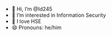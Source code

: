 - 👋 Hi, I’m @Id245
- 👀 I’m interested in Information Security 
- 🌱 I love HSE
- 😄 Pronouns: he/him

<!---
Id245/Id245 is a ✨ special ✨ repository because its `README.md` (this file) appears on your GitHub profile.
You can click the Preview link to take a look at your changes.
--->
